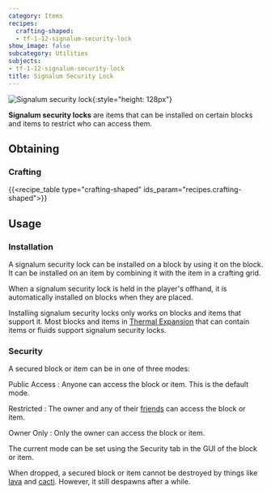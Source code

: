 ```yaml
---
category: Items
recipes:
  crafting-shaped:
  - tf-1-12-signalum-security-lock
show_image: false
subcategory: Utilities
subjects:
- tf-1-12-signalum-security-lock
title: Signalum Security Lock
---
```


![Signalum security lock](/images/docs/1.12/thermal-foundation/signalum-security-lock.png){:style="height: 128px"}


**Signalum security locks** are items that can be installed on certain blocks
and items to restrict who can access them.


Obtaining
---------

### Crafting
{{<recipe_table type="crafting-shaped" ids_param="recipes.crafting-shaped">}}


Usage
-----

### Installation
A signalum security lock can be installed on a block by using it on the block.
It can be installed on an item by combining it with the item in a crafting grid.

When a signalum security lock is held in the player's offhand, it is
automatically installed on blocks when they are placed.

Installing signalum security locks only works on blocks and items that support
it. Most blocks and items in [Thermal Expansion](../../thermal-expansion/) that
can contain items or fluids support signalum security locks.

### Security
A secured block or item can be in one of three modes:

Public Access
: Anyone can access the block or item. This is the default mode.

Restricted
: The owner and any of their [friends](../../cofh-core/friend-list/) can access the block
or item.

Owner Only
: Only the owner can access the block or item.

The current mode can be set using the Security tab in the GUI of the block or
item.

When dropped, a secured block or item cannot be destroyed by things like
[lava](https://minecraft.gamepedia.com/Lava) and
[cacti](https://minecraft.gamepedia.com/Cactus). However, it still despawns
after a while.
